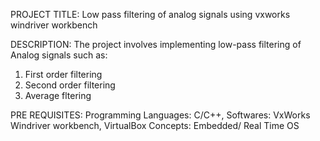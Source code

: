 PROJECT TITLE: Low pass filtering of analog signals using vxworks windriver workbench

DESCRIPTION: The project involves implementing low-pass filtering of Analog signals such as:
1. First order filtering
2. Second order filtering
3. Average fltering

PRE REQUISITES:
Programming Languages: C/C++, 
Softwares: VxWorks Windriver workbench, VirtualBox
Concepts: Embedded/ Real Time OS
